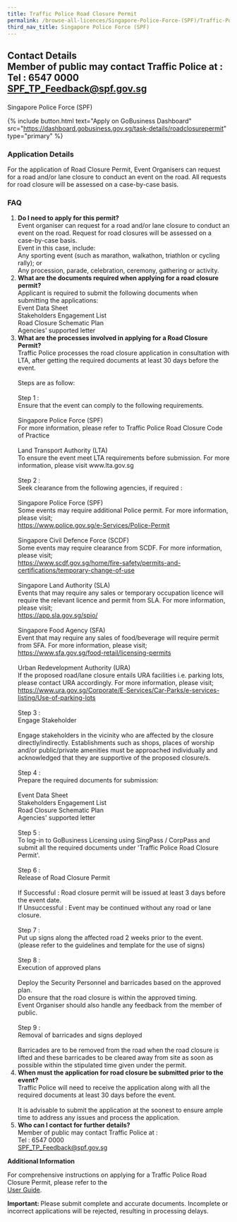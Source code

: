 ```yaml
---
title: Traffic Police Road Closure Permit
permalink: /browse-all-licences/Singapore-Police-Force-(SPF)/Traffic-Police-Road-Closure-Permit
third_nav_title: Singapore Police Force (SPF)
---
```


## <p><strong>Contact Details</strong><br>Member of public may contact Traffic Police at :<br />Tel : 6547 0000<br /><a title="" href="mailto:SPF_TP_Feedback@spf.gov.sg" target="_blank" rel="noopener">SPF_TP_Feedback@spf.gov.sg</a></p>

Singapore Police Force (SPF)

{% include button.html text="Apply on GoBusiness Dashboard" src="https://dashboard.gobusiness.gov.sg/task-details/roadclosurepermit" type="primary" %}

<H3>Application Details</H3>

<p>For the application of Road Closure Permit, Event Organisers can request for a road and/or lane closure to conduct an event on the road. All requests for road closure will be assessed on a case-by-case basis.</p>
<h3>FAQ</h3>
<ol>
<li><strong>Do I need to apply for this permit? </strong><br />Event organiser can request for a road and/or lane closure to conduct an event on the road. Request for road closures will be assessed on a case-by-case basis.<br />Event in this case, include:<br />Any sporting event (such as marathon, walkathon, triathlon or cycling rally); or<br />Any procession, parade, celebration, ceremony, gathering or activity.</li>
<li><strong>What are the documents required when applying for a road closure permit? </strong><br />Applicant is required to submit the following documents when submitting the applications:<br />Event Data Sheet<br />Stakeholders Engagement List<br />Road Closure Schematic Plan<br />Agencies' supported letter</li>
<li><strong>What are the processes involved in applying for a Road Closure Permit? </strong><br />Traffic Police processes the road closure application in consultation with LTA, after getting the required documents at least 30 days before the event. <br /><br />Steps are as follow:<br /><br />Step 1 :<br />Ensure that the event can comply to the following requirements.<br /><br />Singapore Police Force (SPF)<br />For more information, please refer to Traffic Police Road Closure Code of Practice<br /><br />Land Transport Authority (LTA)<br />To ensure the event meet LTA requirements before submission. For more information, please visit www.lta.gov.sg<br /><br />Step 2 :<br />Seek clearance from the following agencies, if required :<br /><br />Singapore Police Force (SPF)<br />Some events may require additional Police permit. For more information, please visit;<br /><a href="https://www.police.gov.sg/e-Services/Police-Permit" target="_blank" rel="noopener">https://www.police.gov.sg/e-Services/Police-Permit</a><br /><br />Singapore Civil Defence Force (SCDF)<br />Some events may require clearance from SCDF. For more information, please visit;<br /><a href="https://www.scdf.gov.sg/home/fire-safety/permits-and-certifications/temporary-change-of-use" target="_blank" rel="noopener">https://www.scdf.gov.sg/home/fire-safety/permits-and-certifications/temporary-change-of-use</a><br /><br />Singapore Land Authority (SLA)<br />Events that may require any sales or temporary occupation licence will require the relevant licence and permit from SLA. For more information, please visit;<br /><a href="https://app.sla.gov.sg/spio/" target="_blank" rel="noopener">https://app.sla.gov.sg/spio/</a><br /><br />Singapore Food Agency (SFA)<br />Event that may require any sales of food/beverage will require permit from SFA. For more information, please visit;<br /><a href="https://www.sfa.gov.sg/food-retail/licensing-permits" target="_blank" rel="noopener">https://www.sfa.gov.sg/food-retail/licensing-permits</a><br /><br />Urban Redevelopment Authority (URA)<br />If the proposed road/lane closure entails URA facilities i.e. parking lots, please contact URA accordingly. For more information, please visit;<br /><a href="https://www.ura.gov.sg/Corporate/E-Services/Car-Parks/e-services-listing/Use-of-parking-lots" target="_blank" rel="noopener">https://www.ura.gov.sg/Corporate/E-Services/Car-Parks/e-services-listing/Use-of-parking-lots</a><br /><br />Step 3 :<br />Engage Stakeholder<br /><br />Engage stakeholders in the vicinity who are affected by the closure directly/indirectly. Establishments such as shops, places of worship and/or public/private amenities must be approached individually and acknowledged that they are supportive of the proposed closure/s. <br /><br />Step 4 :<br />Prepare the required documents for submission:<br /><br />Event Data Sheet<br />Stakeholders Engagement List<br />Road Closure Schematic Plan<br />Agencies' supported letter<br /><br />Step 5 :<br />To log-in to GoBusiness Licensing using SingPass / CorpPass and submit all the required documents under 'Traffic Police Road Closure Permit'.<br /><br />Step 6 :<br />Release of Road Closure Permit<br /><br />If Successful : Road closure permit will be issued at least 3 days before the event date.<br />If Unsuccessful : Event may be continued without any road or lane closure.<br /><br />Step 7 :<br />Put up signs along the affected road 2 weeks prior to the event.<br />(please refer to the guidelines and template for the use of signs)<br /><br />Step 8 :<br />Execution of approved plans<br /><br />Deploy the Security Personnel and barricades based on the approved plan.<br />Do ensure that the road closure is within the approved timing.<br />Event Organiser should also handle any feedback from the member of public.<br /><br />Step 9 :<br />Removal of barricades and signs deployed<br /><br />Barricades are to be removed from the road when the road closure is lifted and these barricades to be cleared away from site as soon as possible within the stipulated time given under the permit.</li>
<li><strong>When must the application for road closure be submitted prior to the event? </strong><br />Traffic Police will need to receive the application along with all the required documents at least 30 days before the event.<br /><br />It is advisable to submit the application at the soonest to ensure ample time to address any issues and process the application.</li>
<li><strong>Who can I contact for further details? </strong><br />Member of public may contact Traffic Police at :<br />Tel : 6547 0000<br /><a href="mailto:SPF_TP_Feedback@spf.gov.sg" target="_blank" rel="noopener">SPF_TP_Feedback@spf.gov.sg</a></li>
</ol>

<strong>Additional Information</strong>

<p>For comprehensive instructions on applying for a Traffic Police Road Closure Permit, please refer to the <br /><a href="https://www.police.gov.sg/-/media/Spf/Files/E-services/Road_Closure_Permit/User_Guide_Application_for_Traffic_Police_Road_Closure_Permit.ashx" target="_blank" rel="noopener">User Guide</a>.</p>
<p></p>
<p><strong>Important: </strong>Please submit complete and accurate documents. Incomplete or incorrect applications will be rejected, resulting in processing delays.</p>

